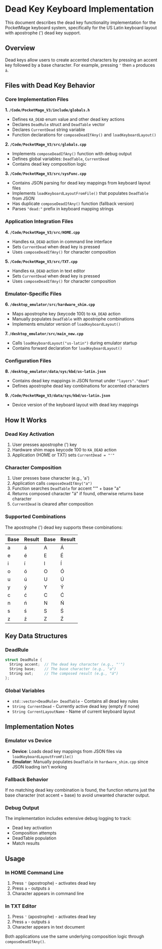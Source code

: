 # Dead Key Keyboard Implementation

This document describes the dead key functionality implementation for the PocketMage keyboard system, specifically for the US Latin keyboard layout with apostrophe (') dead key support.

## Overview

Dead keys allow users to create accented characters by pressing an accent key followed by a base character. For example, pressing `'` then `a` produces `á`.

## Files with Dead Key Behavior

### Core Implementation Files

**1. `/Code/PocketMage_V3/include/globals.h`**
- Defines `KA_DEAD` enum value and other dead key actions
- Declares `DeadRule` struct and `DeadTable` vector
- Declares `CurrentDead` string variable
- Function declarations for `composeDeadIfAny()` and `loadKeyboardLayout()`

**2. `/Code/PocketMage_V3/src/globals.cpp`**
- Implements `composeDeadIfAny()` function with debug output
- Defines global variables: `DeadTable`, `CurrentDead`
- Contains dead key composition logic

**3. `/Code/PocketMage_V3/src/sysFunc.cpp`**
- Contains JSON parsing for dead key mappings from keyboard layout files
- Implements `loadKeyboardLayoutFromFile()` that populates `DeadTable` from JSON
- Has duplicate `composeDeadIfAny()` function (fallback version)
- Parses `"dead:"` prefix in keyboard mapping strings

### Application Integration Files

**4. `/Code/PocketMage_V3/src/HOME.cpp`**
- Handles `KA_DEAD` action in command line interface
- Sets `CurrentDead` when dead key is pressed
- Uses `composeDeadIfAny()` for character composition

**5. `/Code/PocketMage_V3/src/TXT.cpp`**
- Handles `KA_DEAD` action in text editor
- Sets `CurrentDead` when dead key is pressed  
- Uses `composeDeadIfAny()` for character composition

### Emulator-Specific Files

**6. `/desktop_emulator/src/hardware_shim.cpp`**
- Maps apostrophe key (keycode 100) to `KA_DEAD` action
- Manually populates `DeadTable` with apostrophe combinations
- Implements emulator version of `loadKeyboardLayout()`

**7. `/desktop_emulator/src/main_new.cpp`**
- Calls `loadKeyboardLayout("us-latin")` during emulator startup
- Contains forward declaration for `loadKeyboardLayout()`

### Configuration Files

**8. `/desktop_emulator/data/sys/kbd/us-latin.json`**
- Contains dead key mappings in JSON format under `"layers"."dead"`
- Defines apostrophe dead key combinations for accented characters

**9. `/Code/PocketMage_V3/data/sys/kbd/us-latin.json`**
- Device version of the keyboard layout with dead key mappings

## How It Works

### Dead Key Activation
1. User presses apostrophe (') key
2. Hardware shim maps keycode 100 to `KA_DEAD` action
3. Application (HOME or TXT) sets `CurrentDead = "'"`

### Character Composition
1. User presses base character (e.g., 'a')
2. Application calls `composeDeadIfAny("a")`
3. Function searches `DeadTable` for accent "'" + base "a"
4. Returns composed character "á" if found, otherwise returns base character
5. `CurrentDead` is cleared after composition

### Supported Combinations

The apostrophe (') dead key supports these combinations:

| Base | Result | Base | Result |
|------|--------|------|--------|
| a    | á      | A    | Á      |
| e    | é      | E    | É      |
| i    | í      | I    | Í      |
| o    | ó      | O    | Ó      |
| u    | ú      | U    | Ú      |
| y    | ý      | Y    | Ý      |
| c    | ć      | C    | Ć      |
| n    | ń      | N    | Ń      |
| s    | ś      | S    | Ś      |
| z    | ź      | Z    | Ź      |

## Key Data Structures

### DeadRule
```cpp
struct DeadRule {
  String accent;  // The dead key character (e.g., "'")
  String base;    // The base character (e.g., "a")
  String out;     // The composed result (e.g., "á")
};
```

### Global Variables
- `std::vector<DeadRule> DeadTable` - Contains all dead key rules
- `String CurrentDead` - Currently active dead key (empty if none)
- `String CurrentLayoutName` - Name of current keyboard layout

## Implementation Notes

### Emulator vs Device
- **Device**: Loads dead key mappings from JSON files via `loadKeyboardLayoutFromFile()`
- **Emulator**: Manually populates `DeadTable` in `hardware_shim.cpp` since JSON loading isn't working

### Fallback Behavior
If no matching dead key combination is found, the function returns just the base character (not accent + base) to avoid unwanted character output.

### Debug Output
The implementation includes extensive debug logging to track:
- Dead key activation
- Composition attempts
- DeadTable population
- Match results

## Usage

### In HOME Command Line
1. Press `'` (apostrophe) - activates dead key
2. Press `a` - outputs `á`
3. Character appears in command line

### In TXT Editor
1. Press `'` (apostrophe) - activates dead key  
2. Press `a` - outputs `á`
3. Character appears in text document

Both applications use the same underlying composition logic through `composeDeadIfAny()`.
